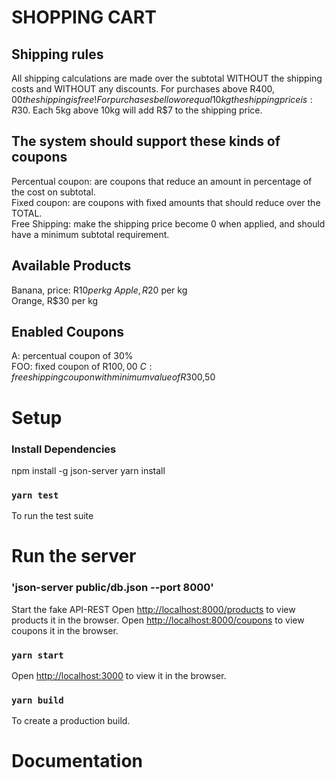 # SHOPPING CART

## Shipping rules
All shipping calculations are made over the subtotal WITHOUT the shipping costs and WITHOUT any discounts.
For purchases above R$400,00 the shipping is free!
For purchases bellow or equal 10kg the shipping price is: R$30.
Each 5kg above 10kg will add R$7 to the shipping price.

## The system should support these kinds of coupons
Percentual coupon: are coupons that reduce an amount in percentage of the cost on subtotal. \
Fixed coupon: are coupons with fixed amounts that should reduce over the TOTAL. \
Free Shipping: make the shipping price become 0 when applied, and should have a minimum subtotal requirement.

## Available Products
Banana, price: R$10 per kg \
Apple, R$20 per kg \
Orange, R$30 per kg

## Enabled Coupons
A: percentual coupon of 30% \
FOO: fixed coupon of R$100,00 \
C: free shipping coupon with minimum value of R$300,50

# Setup

### Install Dependencies
npm install -g json-server
yarn install

### `yarn test`
To run the test suite

# Run the server
### 'json-server public/db.json --port 8000'
Start the fake API-REST
Open [http://localhost:8000/products](http://localhost:8000/products) to view products it in the browser.
Open [http://localhost:8000/coupons](http://localhost:8000/coupons) to view coupons it in the browser.

### `yarn start`
Open [http://localhost:3000](http://localhost:3000) to view it in the browser.

### `yarn build`
To create a production build.

# Documentation
